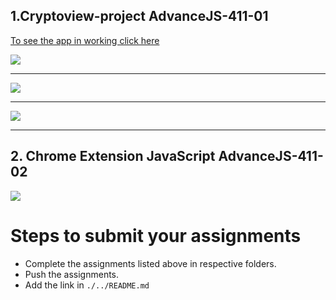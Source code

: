 ## 1.Cryptoview-project AdvanceJS-411-01

[To see the app in working click here](https://aayusharyan.github.io/cryptoview-project/)

![](./image/crypto-1.png)

 <hr>
 
![](./image/crypto-2.png)
 
  <hr>
  
![](./image/crypto-3.png)

 <hr>

 ## 2. Chrome Extension JavaScript AdvanceJS-411-02
 
![](https://cdn.hashnode.com/res/hashnode/image/upload/v1638008042438/Ry2d0LnV7.png?auto=compress,format&format=webp)
 
 # Steps to submit your assignments

- Complete the assignments listed above in respective folders.
- Push the assignments.
- Add the link in ```./../README.md``` 
